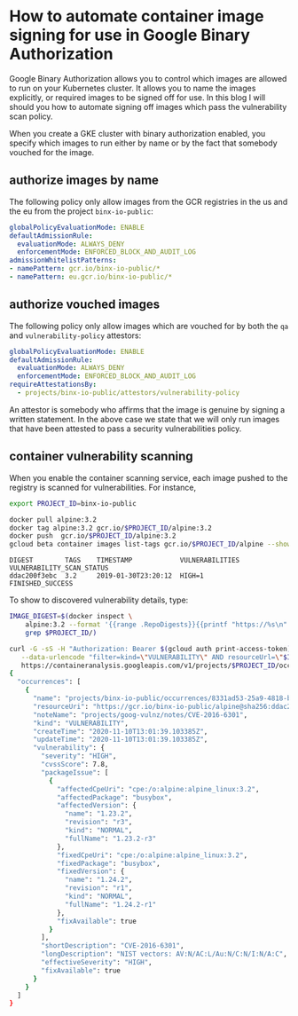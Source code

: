 # How to automate container image signing for use in Google Binary Authorization

Google Binary Authorization allows you to control which images are
  allowed to run on your Kubernetes cluster. It allows you to name the
  images explicitly, or required images to be signed off for use. In this
  blog I will should you how to automate signing off images which pass the
  vulnerability scan policy.

<!--more -->
When you create a GKE cluster with binary authorization enabled, you specify
  which images to run either by name or by the fact that somebody vouched
  for the image.

## authorize images by name
The following policy only allow images from the GCR registries in
  the us and the eu from the project `binx-io-public`:

```yaml
globalPolicyEvaluationMode: ENABLE
defaultAdmissionRule:
  evaluationMode: ALWAYS_DENY
  enforcementMode: ENFORCED_BLOCK_AND_AUDIT_LOG
admissionWhitelistPatterns:
- namePattern: gcr.io/binx-io-public/*
- namePattern: eu.gcr.io/binx-io-public/*
```

## authorize vouched images
The following policy only allow images which are vouched
  for by both the `qa` and `vulnerability-policy` attestors:

```yaml
globalPolicyEvaluationMode: ENABLE
defaultAdmissionRule:
  evaluationMode: ALWAYS_DENY
  enforcementMode: ENFORCED_BLOCK_AND_AUDIT_LOG
requireAttestationsBy:
  - projects/binx-io-public/attestors/vulnerability-policy
```

An attestor is somebody who affirms that the image is genuine by
  signing a written statement. In the above case we state that we will only
  run images that have been attested to pass a security vulnerabilities policy.

## container vulnerability scanning
When you enable the container scanning service, each image pushed to
  the registry is scanned for vulnerabilities. For instance,

```bash
export PROJECT_ID=binx-io-public

docker pull alpine:3.2
docker tag alpine:3.2 gcr.io/$PROJECT_ID/alpine:3.2
docker push  gcr.io/$PROJECT_ID/alpine:3.2
gcloud beta container images list-tags gcr.io/$PROJECT_ID/alpine --show-occurrences
```
```
DIGEST        TAGS    TIMESTAMP            VULNERABILITIES  VULNERABILITY_SCAN_STATUS
ddac200f3ebc  3.2     2019-01-30T23:20:12  HIGH=1           FINISHED_SUCCESS
```

To show to discovered vulnerability details, type:

```bash
IMAGE_DIGEST=$(docker inspect \
	alpine:3.2 --format '{{range .RepoDigests}}{{printf "https://%s\n" .}}{{end}}' | \
	grep $PROJECT_ID/)

curl -G -sS -H "Authorization: Bearer $(gcloud auth print-access-token)"  \
   --data-urlencode "filter=kind=\"VULNERABILITY\" AND resourceUrl=\"$IMAGE_DIGEST\"" \
   https://containeranalysis.googleapis.com/v1/projects/$PROJECT_ID/occurrences
{
  "occurrences": [
    {
      "name": "projects/binx-io-public/occurrences/8331ad53-25a9-4818-b815-2aee50bf7db4",
      "resourceUri": "https://gcr.io/binx-io-public/alpine@sha256:ddac200f3ebc9902fb8cfcd599f41feb2151f1118929da21bcef57dc276975f9",
      "noteName": "projects/goog-vulnz/notes/CVE-2016-6301",
      "kind": "VULNERABILITY",
      "createTime": "2020-11-10T13:01:39.103385Z",
      "updateTime": "2020-11-10T13:01:39.103385Z",
      "vulnerability": {
        "severity": "HIGH",
        "cvssScore": 7.8,
        "packageIssue": [
          {
            "affectedCpeUri": "cpe:/o:alpine:alpine_linux:3.2",
            "affectedPackage": "busybox",
            "affectedVersion": {
              "name": "1.23.2",
              "revision": "r3",
              "kind": "NORMAL",
              "fullName": "1.23.2-r3"
            },
            "fixedCpeUri": "cpe:/o:alpine:alpine_linux:3.2",
            "fixedPackage": "busybox",
            "fixedVersion": {
              "name": "1.24.2",
              "revision": "r1",
              "kind": "NORMAL",
              "fullName": "1.24.2-r1"
            },
            "fixAvailable": true
          }
        ],
        "shortDescription": "CVE-2016-6301",
        "longDescription": "NIST vectors: AV:N/AC:L/Au:N/C:N/I:N/A:C",
        "effectiveSeverity": "HIGH",
        "fixAvailable": true
      }
    }
  ]
}
```
